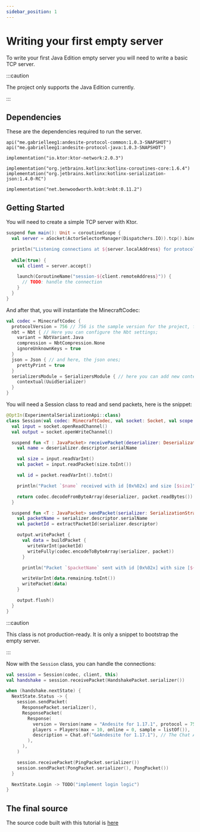 ```yaml
---
sidebar_position: 1
---
```


# Writing your first empty server

To write your first Java Edition empty server you will need to write a basic TCP server.

:::caution

The project only supports the Java Edition currently.

:::

## Dependencies

These are the dependencies required to run the server.

```
api("me.gabrielleeg1:andesite-protocol-common:1.0.3-SNAPSHOT")
api("me.gabrielleeg1:andesite-protocol-java:1.0.3-SNAPSHOT")

implementation("io.ktor:ktor-network:2.0.3")

implementation("org.jetbrains.kotlinx:kotlinx-coroutines-core:1.6.4")
implementation("org.jetbrains.kotlinx:kotlinx-serialization-json:1.4.0-RC")

implementation("net.benwoodworth.knbt:knbt:0.11.2")
```

## Getting Started

You will need to create a simple TCP server with Ktor.

```kotlin title="main.kt"
suspend fun main(): Unit = coroutineScope {
  val server = aSocket(ActorSelectorManager(Dispatchers.IO)).tcp().bind("0.0.0.0", 25565)

  println("Listening connections at ${server.localAddress} for protocol ${codec.configuration.protocolVersion}")
  
  while(true) {
    val client = server.accept()

    launch(CoroutineName("session-${client.remoteAddress}")) {
      // TODO: handle the connection
    }
  }
}
```

And after that, you will instantiate the MinecraftCodec:

```kotlin title="main.kt"
val codec = MinecraftCodec {
  protocolVersion = 756 // 756 is the sample version for the project, for 1.17.1;
  nbt = Nbt { // Here you can configure the Nbt settings;
    variant = NbtVariant.Java
    compression = NbtCompression.None
    ignoreUnknownKeys = true
  }
  json = Json { // and here, the json ones;
    prettyPrint = true
  }
  serializersModule = SerializersModule { // here you can add new contextual serializers, etc...
    contextual(UuidSerializer)
  }
}
```

You will need a Session class to read and send packets, here is the snippet:

```kotlin title="Session.kt"
@OptIn(ExperimentalSerializationApi::class)
class Session(val codec: MinecraftCodec, val socket: Socket, val scope: CoroutineScope) : CoroutineScope by scope {
  val input = socket.openReadChannel()
  val output = socket.openWriteChannel()

  suspend fun <T : JavaPacket> receivePacket(deserializer: DeserializationStrategy<T>): T {
    val name = deserializer.descriptor.serialName

    val size = input.readVarInt()
    val packet = input.readPacket(size.toInt())

    val id = packet.readVarInt().toInt()

    println("Packet `$name` received with id [0x%02x] and size [$size]".format(id))

    return codec.decodeFromByteArray(deserializer, packet.readBytes())
  }

  suspend fun <T : JavaPacket> sendPacket(serializer: SerializationStrategy<T>, packet: T) {
    val packetName = serializer.descriptor.serialName
    val packetId = extractPacketId(serializer.descriptor)

    output.writePacket {
      val data = buildPacket {
        writeVarInt(packetId)
        writeFully(codec.encodeToByteArray(serializer, packet))
      }

      println("Packet `$packetName` sent with id [0x%02x] with size [${data.remaining}]".format(packetId))

      writeVarInt(data.remaining.toInt())
      writePacket(data)
    }

    output.flush()
  }
}

```

:::caution

This class is not production-ready. It is only a snippet to bootstrap the empty server.

:::

Now with the `Session` class, you can handle the connections:

```kt title="main.kt"
val session = Session(codec, client, this)
val handshake = session.receivePacket(HandshakePacket.serializer())

when (handshake.nextState) {
  NextState.Status -> {
    session.sendPacket(
      ResponsePacket.serializer(),
      ResponsePacket(
        Response(
          version = Version(name = "Andesite for 1.17.1", protocol = 756),
          players = Players(max = 10, online = 0, sample = listOf()),
          description = Chat.of("&eAndesite for 1.17.1"), // The Chat API is a wrapper for Minecraft text components
        ),
      ),
    )

    session.receivePacket(PingPacket.serializer())
    session.sendPacket(PongPacket.serializer(), PongPacket())
  }

  NextState.Login -> TODO("implement login logic")
}
```

## The final source

The source code built with this tutorial is [here](https://gist.github.com/33b13abb79ff051f669fbcf40d01878b)
